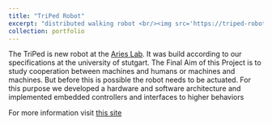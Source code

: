 ```yaml
---
title: "TriPed Robot"
excerpt: "distributed walking robot <br/><img src='https://triped-robot.github.io/triped_web_banner.png' width='500'>"
collection: portfolio
---
```

The TriPed is new robot at the [Aries Lab](https://www.lorenzomasia.com/lab-and-people). It was build according to our specifications at the university of stutgart.
The Final Aim of this Project is to study cooperation between machines and humans or machines and machines. 
But before this is possible the robot needs to be actuated. For this purpose we developed a hardware and software architecture and implemented embedded controllers and interfaces to higher behaviors

For more information visit [this site](https://triped-robot.github.io/)
